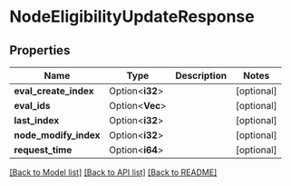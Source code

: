 # NodeEligibilityUpdateResponse

## Properties

| Name                  | Type                    | Description | Notes      |
| --------------------- | ----------------------- | ----------- | ---------- |
| **eval_create_index** | Option<**i32**>         |             | [optional] |
| **eval_ids**          | Option<**Vec<String>**> |             | [optional] |
| **last_index**        | Option<**i32**>         |             | [optional] |
| **node_modify_index** | Option<**i32**>         |             | [optional] |
| **request_time**      | Option<**i64**>         |             | [optional] |

[[Back to Model list]](../README.md#documentation-for-models)
[[Back to API list]](../README.md#documentation-for-api-endpoints)
[[Back to README]](../README.md)
